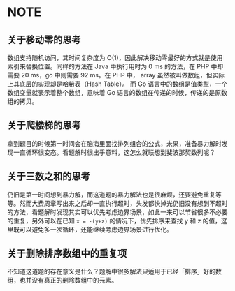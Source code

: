 # NOTE



## 关于移动零的思考

数组支持随机访问，其时间复杂度为 O(1)，因此解决移动零最好的方式就是使用索引来替换位置。同样的方法在 Java 中执行用时为 0 ms 的方法，在 PHP 中却需要 20 ms，go 中则需要 92 ms。在 PHP 中， array 虽然被叫做数组，但实际上其底层的实现却是哈希表（Hash Table）。
而 Go 语言中的数组是值类型，一个数组变量就表示着整个数组，意味着 Go 语言的数组在传递的时候，传递的是原数组的拷贝。

## 关于爬楼梯的思考

拿到题目的时候第一时间会在脑海里面找排列组合的公式，未果，准备暴力解时发现一直循环很变态。看题解时很出乎意料，这怎么就联想到斐波那契数列呢？

## 关于三数之和的思考

仍旧是第一时间想到暴力解，而这道题的暴力解法也是很麻烦，还要避免重复等等。然而大费周章写出来之后却一直执行超时，头发都快掉光仍旧没有想到不超时的方法，看题解时发现其实可以优先考虑边界场景，如此一来可以节省很多不必要的重复，另外可以在已知 `x = -(y+z)` 的情况下，优先排序来查找 y 和 z 的值，这里既可以避免多一次循环，还能继续考虑边界场景进行优化。

## 关于删除排序数组中的重复项

不知道这道题的存在意义是什么？题解中很多解法只适用于已经「排序」好的数组，也并没有真正的删除数组中的元素。

